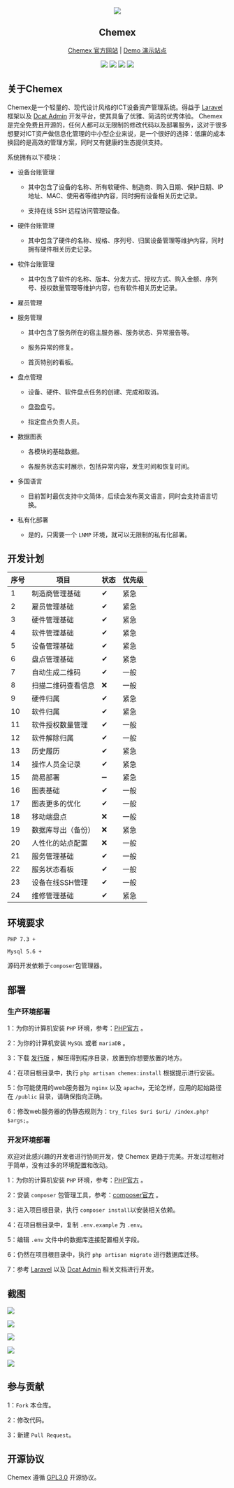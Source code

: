 <div align="center">
    <img src="http://chemex.it/assets/images/logo.png"/>
    <h2>Chemex</h2>
</div>

<p align="center">
<a href="http://chemex.it" target="_blank">Chemex 官方网站</a> |
<a href="https://chemex.famio.cn" target="_blank">Demo 演示站点</a>
</p>

<p align="center">
    <img src="https://img.shields.io/badge/Latest Release-1.3.0-orange" />
    <img src="https://img.shields.io/badge/PHP-7.3+-green" />
    <img src="https://img.shields.io/badge/MySQL-5.6+-blueviolet" />
    <img src="https://img.shields.io/badge/License-GPL3.0-blue" />
</p>

## 关于Chemex

Chemex是一个轻量的、现代设计风格的ICT设备资产管理系统。得益于 [Laravel](https://laravel.com/) 框架以及 [Dcat Admin](https://dcatadmin.com) 开发平台，使其具备了优雅、简洁的优秀体验。
Chemex是完全免费且开源的，任何人都可以无限制的修改代码以及部署服务，这对于很多想要对ICT资产做信息化管理的中小型企业来说，是一个很好的选择：低廉的成本换回的是高效的管理方案，同时又有健康的生态提供支持。

系统拥有以下模块：

- 设备台账管理

    - 其中包含了设备的名称、所有软硬件、制造商、购入日期、保护日期、IP地址、MAC、使用者等维护内容，同时拥有设备相关历史记录。
    
    - 支持在线 SSH 远程访问管理设备。

- 硬件台账管理

    - 其中包含了硬件的名称、规格、序列号、归属设备管理等维护内容，同时拥有硬件相关历史记录。

- 软件台账管理
    
    - 其中包含了软件的名称、版本、分发方式、授权方式、购入金额、序列号、授权数量管理等维护内容，也有软件相关历史记录。

- 雇员管理

- 服务管理
    
    - 其中包含了服务所在的宿主服务器、服务状态、异常报告等。
    
    - 服务异常的修复。
    
    - 首页特别的看板。

- 盘点管理
    
    - 设备、硬件、软件盘点任务的创建、完成和取消。
    
    - 盘盈盘亏。
    
    - 指定盘点负责人员。

- 数据图表

    - 各模块的基础数据。
    
    - 各服务状态实时展示，包括异常内容，发生时间和恢复时间。

- 多国语言

    - 目前暂时最优支持中文简体，后续会发布英文语言，同时会支持语言切换。

- 私有化部署

    - 是的，只需要一个 `LNMP` 环境，就可以无限制的私有化部署。
    
## 开发计划

|序号|项目|状态|优先级|
|----|----|----|----|
|1|制造商管理基础|✔|紧急|
|2|雇员管理基础|✔|紧急|
|3|硬件管理基础|✔|紧急|
|4|软件管理基础|✔|紧急|
|5|设备管理基础|✔|紧急|
|6|盘点管理基础|✔|紧急|
|7|自动生成二维码|✔|一般|
|8|扫描二维码查看信息|❌|一般|
|9|硬件归属|✔|紧急|
|10|软件归属|✔|紧急|
|11|软件授权数量管理|✔|一般|
|12|软件解除归属|✔|一般|
|13|历史履历|✔|紧急|
|14|操作人员全记录|✔|紧急|
|15|简易部署|➖|紧急|
|16|图表基础|✔|一般|
|17|图表更多的优化|✔|一般|
|18|移动端盘点|❌|一般|
|19|数据库导出（备份）|❌|紧急|
|20|人性化的站点配置|❌|一般|
|21|服务管理基础|✔|一般|
|22|服务状态看板|✔|一般|
|23|设备在线SSH管理|✔|一般|
|24|维修管理基础|✔|紧急|

## 环境要求

`PHP 7.3 +`

`Mysql 5.6 +`

源码开发依赖于`composer`包管理器。

## 部署

### 生产环境部署

1：为你的计算机安装 `PHP` 环境，参考：[PHP官方](https://www.php.net/downloads) 。

2：为你的计算机安装 `MySQL` 或者 `mariaDB` 。

3：下载 [发行版](https://github.com/Celaraze/Chemex/releases) ，解压得到程序目录，放置到你想要放置的地方。

4：在项目根目录中，执行 `php artisan chemex:install` 根据提示进行安装。

5：你可能使用的web服务器为 `nginx` 以及 `apache`，无论怎样，应用的起始路径在 `/public` 目录，请确保指向正确。

6：修改web服务器的伪静态规则为：`try_files $uri $uri/ /index.php?$args;`。

### 开发环境部署

欢迎对此感兴趣的开发者进行协同开发，使 Chemex 更趋于完美。开发过程相对于简单，没有过多的环境配置和改动。

1：为你的计算机安装 `PHP` 环境，参考：[PHP官方](https://www.php.net/downloads) 。

2：安装 `composer` 包管理工具，参考：[composer官方](https://getcomposer.org/download/) 。

3：进入项目根目录，执行 `composer install`以安装相关依赖。

4：在项目根目录中，复制 `.env.example` 为 `.env`。

5：编辑 `.env` 文件中的数据库连接配置相关字段。

6：仍然在项目根目录中，执行 `php artisan migrate` 进行数据库迁移。

7：参考 [Laravel](https://laravel.com/) 以及 [Dcat Admin](https://dcatadmin.com) 相关文档进行开发。

## 截图

![](https://oss.celaraze.com/cache/qnGfHILR.png)

![](https://oss.celaraze.com/cache/MpWykr4L.png)

![](https://oss.celaraze.com/cache/7RLZFaul.png)

![](https://oss.celaraze.com/cache/N67KSqQk.png)

![](https://oss.celaraze.com/cache/6UR87L3n.png)

## 参与贡献

1：`Fork` 本仓库。

2：修改代码。

3：新建 `Pull Request`。

## 开源协议

Chemex 遵循 [GPL3.0](https://www.gnu.org/licenses/gpl-3.0.html) 开源协议。
